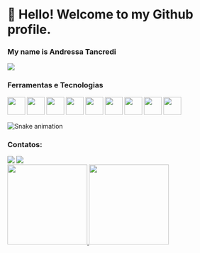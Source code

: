 # 👋 Hello! Welcome to my Github profile.

### My name is Andressa Tancredi

![](https://tenor.com/pt-BR/view/typing-gif-gif-25597112.gif)

### Ferramentas e Tecnologias

<img loading="lazy" src="https://cdn.jsdelivr.net/gh/devicons/devicon/icons/flutter/flutter-plain.svg" width="40" height="40"/>   <img loading="lazy" src="https://cdn.jsdelivr.net/gh/devicons/devicon/icons/dart/dart-original-wordmark.svg" width="40" height="40"/> <img loading="lazy" src="https://cdn.jsdelivr.net/gh/devicons/devicon/icons/android/android-original.svg" width="40" height="40"/> <img loading="lazy" src="https://cdn.jsdelivr.net/gh/devicons/devicon/icons/firebase/firebase-plain.svg" width="40" height="40"/> <img loading="lazy" src="https://cdn.jsdelivr.net/gh/devicons/devicon/icons/react/react-original-wordmark.svg" width="40" height="40"/> <img loading="lazy" src="https://cdn.jsdelivr.net/gh/devicons/devicon/icons/ruby/ruby-original-wordmark.svg" width="40" height="40"/> <img loading="lazy" src="https://cdn.jsdelivr.net/gh/devicons/devicon/icons/javascript/javascript-original.svg" width="40" height="40"/> <img loading="lazy" src="https://cdn.jsdelivr.net/gh/devicons/devicon/icons/docker/docker-original-wordmark.svg" width="40" height="40"/> <img loading="lazy" src="https://cdn.jsdelivr.net/gh/devicons/devicon/icons/vuejs/vuejs-original-wordmark.svg" width="40" height="40"/>

![Snake animation](https://github.com/AndressaTancredi/AndressaTancredi/blob/output/github-contribution-grid-snake.svg)

### Contatos:

<div>
<a href = "aod.dias@gmail.com"><img loading="lazy" src="https://img.shields.io/badge/Gmail-D14836?style=for-the-badge&logo=gmail&logoColor=white" target="_blank"></a>
<a href="https://www.linkedin.com/in/andressatancredi/" target="_blank"><img loading="lazy" src="https://img.shields.io/badge/-LinkedIn-%230077B5?style=for-the-badge&logo=linkedin&logoColor=white" target="_blank"></a>   
</div>

<div>
<a href="https://github.com/AndressaTancredi">
<img loading="lazy" height="180em" src="https://github-readme-stats.vercel.app/api/top-langs/?username=AndressaTancredi&layout=compact&langs_count=7&theme=dracula"/>
<img loading="lazy" height="180em" src="https://github-readme-stats.vercel.app/api?username=AndressaTancredi&show_icons=true&theme=dracula&include_all_commits=true&count_private=true"/>
</div>
